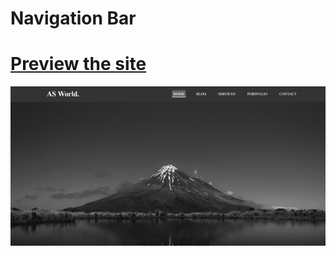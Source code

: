 # Navigation Bar

# [Preview the site](https://alsiam.github.io/html-projects/navigation-bar)

![image info](../assets/images/navigation-bar.png)